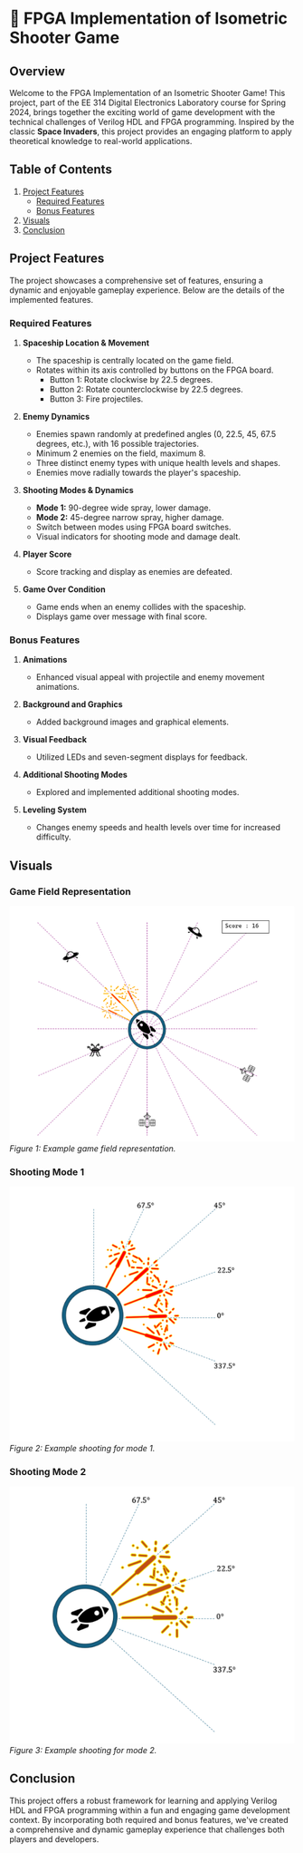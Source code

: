 
# 🚀 FPGA Implementation of Isometric Shooter Game

## Overview
Welcome to the FPGA Implementation of an Isometric Shooter Game! This project, part of the EE 314 Digital Electronics Laboratory course for Spring 2024, brings together the exciting world of game development with the technical challenges of Verilog HDL and FPGA programming. Inspired by the classic **Space Invaders**, this project provides an engaging platform to apply theoretical knowledge to real-world applications.

## Table of Contents
1. [Project Features](#project-features)
   - [Required Features](#required-features)
   - [Bonus Features](#bonus-features)
2. [Visuals](#visuals)
3. [Conclusion](#conclusion)

## Project Features
The project showcases a comprehensive set of features, ensuring a dynamic and enjoyable gameplay experience. Below are the details of the implemented features.

### Required Features
1. **Spaceship Location & Movement**
   - The spaceship is centrally located on the game field.
   - Rotates within its axis controlled by buttons on the FPGA board.
     - Button 1: Rotate clockwise by 22.5 degrees.
     - Button 2: Rotate counterclockwise by 22.5 degrees.
     - Button 3: Fire projectiles.

2. **Enemy Dynamics**
   - Enemies spawn randomly at predefined angles (0, 22.5, 45, 67.5 degrees, etc.), with 16 possible trajectories.
   - Minimum 2 enemies on the field, maximum 8.
   - Three distinct enemy types with unique health levels and shapes.
   - Enemies move radially towards the player's spaceship.

3. **Shooting Modes & Dynamics**
   - **Mode 1:** 90-degree wide spray, lower damage.
   - **Mode 2:** 45-degree narrow spray, higher damage.
   - Switch between modes using FPGA board switches.
   - Visual indicators for shooting mode and damage dealt.

4. **Player Score**
   - Score tracking and display as enemies are defeated.

5. **Game Over Condition**
   - Game ends when an enemy collides with the spaceship.
   - Displays game over message with final score.

### Bonus Features
1. **Animations**
   - Enhanced visual appeal with projectile and enemy movement animations.

2. **Background and Graphics**
   - Added background images and graphical elements.

3. **Visual Feedback**
   - Utilized LEDs and seven-segment displays for feedback.

4. **Additional Shooting Modes**
   - Explored and implemented additional shooting modes.

5. **Leveling System**
   - Changes enemy speeds and health levels over time for increased difficulty.

## Visuals

### Game Field Representation
![Game Field](images/figure1.PNG)
*Figure 1: Example game field representation.*

### Shooting Mode 1
![Shooting Mode 1](images/figure2.PNG)
*Figure 2: Example shooting for mode 1.*

### Shooting Mode 2
![Shooting Mode 2](images/figure3.PNG)
*Figure 3: Example shooting for mode 2.*

## Conclusion
This project offers a robust framework for learning and applying Verilog HDL and FPGA programming within a fun and engaging game development context. By incorporating both required and bonus features, we've created a comprehensive and dynamic gameplay experience that challenges both players and developers.



